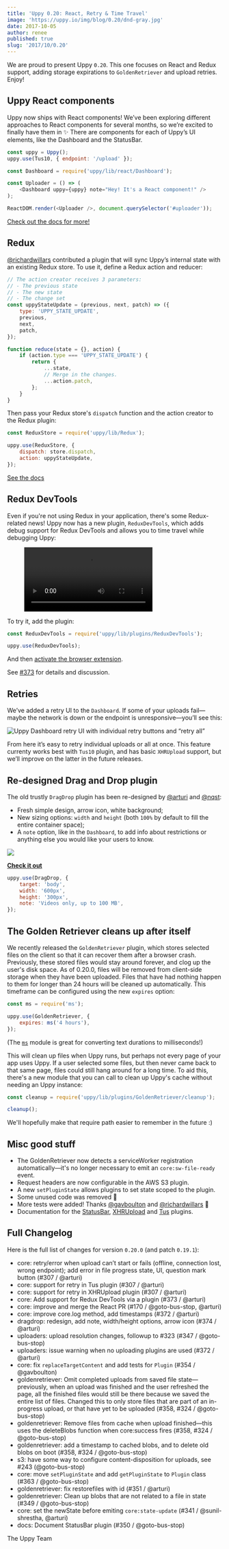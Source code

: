 ```yaml
---
title: 'Uppy 0.20: React, Retry & Time Travel'
image: 'https://uppy.io/img/blog/0.20/dnd-gray.jpg'
date: 2017-10-05
author: renee
published: true
slug: '2017/10/0.20'
---
```


We are proud to present Uppy `0.20`. This one focuses on React and Redux
support, adding storage expirations to `GoldenRetriever` and upload retries.
Enjoy!

## Uppy React components

Uppy now ships with React components! We’ve been exploring different approaches
to React components for several months, so we’re excited to finally have them in
✨ There are components for each of Uppy’s UI elements, like the Dashboard and
the StatusBar.

```js
const uppy = Uppy();
uppy.use(Tus10, { endpoint: '/upload' });

const Dashboard = require('uppy/lib/react/Dashboard');

const Uploader = () => (
	<Dashboard uppy={uppy} note="Hey! It's a React component!" />
);

ReactDOM.render(<Uploader />, document.querySelector('#uploader'));
```

<!--truncate-->

[Check out the docs for more!](/docs/react/)

## Redux

[@richardwillars](https://github.com/richardwillars) contributed a plugin that
will sync Uppy’s internal state with an existing Redux store. To use it, define
a Redux action and reducer:

```js
// The action creator receives 3 parameters:
// - The previous state
// - The new state
// - The change set
const uppyStateUpdate = (previous, next, patch) => ({
	type: 'UPPY_STATE_UPDATE',
	previous,
	next,
	patch,
});

function reduce(state = {}, action) {
	if (action.type === 'UPPY_STATE_UPDATE') {
		return {
			...state,
			// Merge in the changes.
			...action.patch,
		};
	}
}
```

Then pass your Redux store's `dispatch` function and the action creator to the
Redux plugin:

```js
const ReduxStore = require('uppy/lib/Redux');

uppy.use(ReduxStore, {
	dispatch: store.dispatch,
	action: uppyStateUpdate,
});
```

[See the docs](/docs/guides/custom-stores/)

## Redux DevTools

Even if you're not using Redux in your application, there's some Redux-related
news! Uppy now has a new plugin, `ReduxDevTools`, which adds debug support for
Redux DevTools and allows you to time travel while debugging Uppy:

<figure class="wide"><video alt="Demo video showing Uppy with Redux Dev Tools and time traveling" controls autoplay><source src="/img/blog/0.20/uppy-reduxdevtools.mp4" type="video/mp4" />Your browser does not support the video tag, you can <a href="/img/blog/0.20/uppy-reduxdevtools.mp4">download the video</a> to watch it.</video></figure>

To try it, add the plugin:

```js
const ReduxDevTools = require('uppy/lib/plugins/ReduxDevTools');

uppy.use(ReduxDevTools);
```

And then
[activate the browser extension](https://github.com/zalmoxisus/redux-devtools-extension).

See [#373](https://github.com/transloadit/uppy/pull/373) for details and
discussion.

## Retries

We’ve added a retry UI to the `Dashboard`. If some of your uploads fail—maybe
the network is down or the endpoint is unresponsive—you’ll see this:

<img alt="Uppy Dashboard retry UI with individual retry buttons and “retry all”" src="/img/blog/0.20/retry.jpg" />

From here it’s easy to retry individual uploads or all at once. This feature
currenty works best with `Tus10` plugin, and has basic `XHRUpload` support, but
we’ll improve on the latter in the future releases.

## Re-designed Drag and Drop plugin

The old trustly `DragDrop` plugin has been re-designed by
[@arturi](https://github.com/arturi) and [@nqst](http://zaytsev.io):

- Fresh simple design, arrow icon, white background;
- New sizing options: `width` and `height` (both `100%` by default to fill the
  entire container space);
- A `note` option, like in the `Dashboard`, to add info about restrictions or
  anything else you would like your users to know.

<img className="border" src="/img/blog/0.20/dnd-gray.jpg" />

**[Check it out](/examples/dragdrop/)**

```js
uppy.use(DragDrop, {
	target: 'body',
	width: '600px',
	height: '300px',
	note: 'Videos only, up to 100 MB',
});
```

## The Golden Retriever cleans up after itself

We recently released the `GoldenRetriever` plugin, which stores selected files
on the client so that it can recover them after a browser crash. Previously,
these stored files would stay around forever, and clog up the user's disk space.
As of 0.20.0, files will be removed from client-side storage when they have been
uploaded. Files that have had nothing happen to them for longer than 24 hours
will be cleaned up automatically. This timeframe can be configured using the new
`expires` option:

```js
const ms = require('ms');

uppy.use(GoldenRetriever, {
	expires: ms('4 hours'),
});
```

(The [`ms`](https://npmjs.com/package/ms) module is great for converting text
durations to milliseconds!)

This will clean up files when Uppy runs, but perhaps not every page of your app
uses Uppy. If a user selected some files, but then never came back to that same
page, files could still hang around for a long time. To aid this, there's a new
module that you can call to clean up Uppy's cache without needing an Uppy
instance:

```js
const cleanup = require('uppy/lib/plugins/GoldenRetriever/cleanup');

cleanup();
```

We'll hopefully make that require path easier to remember in the future :)

## Misc good stuff

- The GoldenRetriever now detects a serviceWorker registration
  automatically—it's no longer necessary to emit an `core:sw-file-ready` event.
- Request headers are now configurable in the AWS S3 plugin.
- A new `setPluginState` allows plugins to set state scoped to the plugin.
- Some unused code was removed 🎉
- More tests were added! Thanks [@gavboulton](https://github.com/gavboulton) and
  [@richardwillars](https://github.com/richardwillars) 🎉
- Documentation for the [StatusBar](/docs/statusbar),
  [XHRUpload](/docs/xhrupload) and [Tus](/docs/tus) plugins.

## Full Changelog

Here is the full list of changes for version `0.20.0` (and patch `0.19.1`):

- core: retry/error when upload can’t start or fails (offline, connection lost,
  wrong endpoint); add error in file progress state, UI, question mark button
  (#307 / @arturi)
- core: support for retry in Tus plugin (#307 / @arturi)
- core: support for retry in XHRUpload plugin (#307 / @arturi)
- core: Add support for Redux DevTools via a plugin (#373 / @arturi)
- core: improve and merge the React PR (#170 / @goto-bus-stop, @arturi)
- core: improve core.log method, add timestamps (#372 / @arturi)
- dragdrop: redesign, add note, width/height options, arrow icon (#374 /
  @arturi)
- uploaders: upload resolution changes, followup to #323 (#347 / @goto-bus-stop)
- uploaders: issue warning when no uploading plugins are used (#372 / @arturi)
- core: fix `replaceTargetContent` and add tests for `Plugin` (#354 /
  @gavboulton)
- goldenretriever: Omit completed uploads from saved file state—previously, when
  an upload was finished and the user refreshed the page, all the finished files
  would still be there because we saved the entire list of files. Changed this
  to only store files that are part of an in-progress upload, or that have yet
  to be uploaded (#358, #324 / @goto-bus-stop)
- goldenretriever: Remove files from cache when upload finished—this uses the
  deleteBlobs function when core:success fires (#358, #324 / @goto-bus-stop)
- goldenretriever: add a timestamp to cached blobs, and to delete old blobs on
  boot (#358, #324 / @goto-bus-stop)
- s3: have some way to configure content-disposition for uploads, see #243
  (@goto-bus-stop)
- core: move `setPluginState` and add `getPluginState` to `Plugin` class (#363 /
  @goto-bus-stop)
- goldenretriever: fix restorefiles with id (#351 / @arturi)
- goldenretriever: Clean up blobs that are not related to a file in state (#349
  / @goto-bus-stop)
- core: set the newState before emiting `core:state-update` (#341 /
  @sunil-shrestha, @arturi)
- docs: Document StatusBar plugin (#350 / @goto-bus-stop)

The Uppy Team
